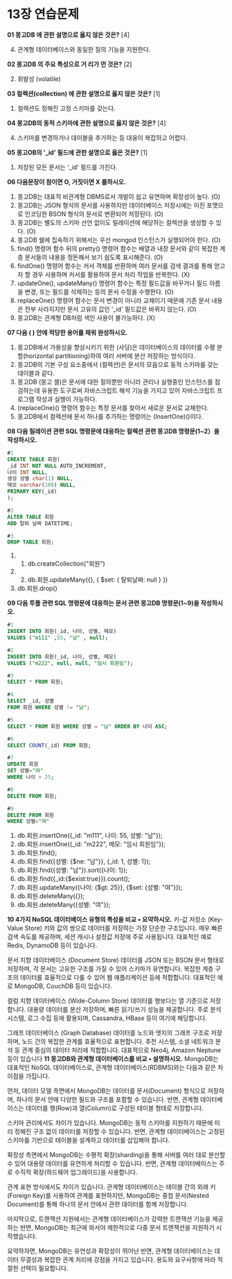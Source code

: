 # 13장 연습문제

**01 몽고DB 에 관한 설명으로 옳지 않은 것은?**  [4]

4. 관계형 데이터베이스와 동일한 질의 기능을 지원한다.

**02 몽고DB 의 주요 특성으로 거 리가 먼 것은?**  [2]

2. 휘발성 (volatile)

**03 컬렉션(collection) 에 관한 설명으로 옳지 않은 것은?**  [1]

1. 컬렉션도 정해진 고정 스키마를 갖는다.

**04 몽고DB의 동적 스키마에 관한 설명으로 옳지 않은 것은?**  [4]

4. 스키마를 변경하거나 데이블을 추가하는 등 대웅이 복잡하고 어렵다.

**05 몽고OB의 '_id' 필드에 관한 설명으로 옳은 것은?**  [1]

1. 저장된 모든 문서는 '_id' 필드를 가진다.

**06 다음문장이 참이면 O, 거짓이면 X 를하시오.**

1. 몽고DB는 대표적 비관계형 DBMS로서 개발이 쉽고 유연하며 확장성이 높다. (O)
2. 몽고DB는 JSON 형식의 문서를 사용하지만 데이터베이스 저장시에는 이진 포맷으로 인코딩한 BSON 형식의 문서로 변환되어 저장된다. (O)
3. 몽고DB는 별도의 스키마 선언 없이도 릴레이션에 해당하는 컬렉션을 생성할 수 있다. (O)
4. 몽고DB 쉘에 집속하기 위해서는 우선 mongod 인스턴스가 실행되어야 한다. (O)
5. find() 명령어 함수 뒤의 pretty() 명령어 함수는 배열과 내장 문서와 같이 복잡한 계층 문서들의 내용을 정돈해서 보기 쉽도록 표시해준다. (O)
6. findOne() 명령어 함수는 커서 객체를 반환하며 여러 문서를 검색 결과를 통해 얻고자 할 경우 사용하며 커서를 활용하여 문서 처리 작업을 반복한다. (X)
7. updateOne(), updateMany() 명령어 함수는 특정 필드값을 바꾸거나 필드 아름을 변경, 또는 필드를 삭제하는 등의 문서 수정을 수행한다. (O)
8. replaceOne() 명령어 함수는 문서 변경이 아니라 교체이기 때문에 기존 문서 내용은 전부 사라지지만 문서 고유의 값인 '_id' 필드값은 바뀌지 않는다. (O)
9. 몽고DB는 관계형 DB처럼 색인 사용이 불가능하다. (X)

**07 다음 ( ) 안에 적당한 용어를 채워 완성하시오.**

1. 몽고DB에서 가용성을 향상시키기 위한 (샤딩)은 데이터베이스의 데이터를 수평 분할(horizontal partitioning)하여 여러 서버에 분산 저장하는 방식이다.
2. 몽고DB의 기본 구성 요소중에서 (컬렉션)은 문서의 모음으로 동적 스키마를 갖는 데이블과 같다.
3. 몽고DB (몽고 셸)은 문서에 대한 질의뿐만 아니라 관리나 실행중인 인스턴스를 점검하는데 유용한 도구로써 자바스크립트 해석 기능을 가지고 있어 자바스크립트 프로그램 작성과 실행이 가능하다.
4. (replaceOne)() 명령어 함수는 특정 문서를 찾아서 새로운 문서로 교체한다.
5. 몽고DB에서 컬렉션에 문서 하나를 추가하는 명령어는 (InsertOne)()이다.

**08 다음 릴레이션 관련 SQL 명령문에 대응하는 컬렉션 관련 몽고DB 명령문(1~2）을 작성하시오.**

```sql
#1
CREATE TABLE 회원(
_id INT NOT NULL AUTO_INCREMENT,
나이 INT NULL,
생성 성별 char(1) NULL,
메모 varchar(100) NULL,
PRIMARY KEY(_id)
);

#2
ALTER TABLE 회원
ADD 탈퇴 날짜 DATETIME;

#3
DROP TABLE 회원;
```

1. 1. db.createCollection("회원")
2. 2. db.회원.updateMany({}, { $set: { 탈퇴날짜: null } })
3. db.회원.drop()

**09 다음 투플 관련 SQL 명령문에 대응하는 문서 관련 몽고DB 명령문(1~9)을 작성하시오.**

```sql
#1
INSERT INTO 회원(_id, 나이, 성별, 메모)
VALUES ("m111" ,55, "남" , null);

#2
INSERT INTO 회원(_id, 나이, 성별, 메모)
VALUES ("m222", null, null, "임시 회원임");

#3
SELECT * FROM 회원;

#4
SELECT _id, 성별
FROM 회원 WHERE 성별 != "남";

#5
SELECT * FROM 회원 WHERE 성별 = "남" ORDER BY 나이 ASC;

#6
SELECT COUNT(_id) FROM 회원;

#7
UPDATE 회원
SET 성별="여"
WHERE 나이 > 25;

#8
DELETE FROM 회원;

#9
DELETE FROM 회원
WHERE 성별="여"
```

1. db.회원.insertOne({_id: "m111", 나이: 55, 성별: "남"});
2. db.회원.insertOne({_id: "m222", 메모: "임시 회원임"});
3. db.회원.find();
4. db.회원.find({성별: {$ne: "남"}}, {_id: 1, 성별: 1});
5. db.회원.find({성별: "남"}).sort({나이: 1});
6. db.회원.find({_id:{$exist:true}}).count();
7. db.회원.updateMany({나이: {$gt: 25}}, {$set: {성별: "여"}});
8. db.회원.deleteMany({});
9. db.회원.deleteMany({성별: "여"});

**10 4가지 NoSQL 데이터베이스 유형의 특성을 비교 • 요약하시오.**
키-값 저장소 (Key-Value Store)
키와 값의 쌍으로 데이터를 저장하는 가장 단순한 구조입니다. 매우 빠른 검색 속도를 제공하며, 세션 캐시나 설정값 저장에 주로 사용됩니다. 대표적인 예로 Redis, DynamoDB 등이 있습니다.

문서 지향 데이터베이스 (Document Store)
데이터를 JSON 또는 BSON 문서 형태로 저장하며, 각 문서는 고유한 구조를 가질 수 있어 스키마가 유연합니다. 복잡한 계층 구조의 데이터를 효율적으로 다룰 수 있어 웹 애플리케이션 등에 적합합니다. 대표적인 예로 MongoDB, CouchDB 등이 있습니다.

컬럼 지향 데이터베이스 (Wide-Column Store)
데이터를 행보다는 열 기준으로 저장합니다. 대용량 데이터를 분산 저장하며, 빠른 읽기/쓰기 성능을 제공합니다. 주로 분석 시스템, 로그 수집 등에 활용되며, Cassandra, HBase 등이 여기에 해당합니다.

그래프 데이터베이스 (Graph Database)
데이터를 노드와 엣지의 그래프 구조로 저장하며, 노드 간의 복잡한 관계를 효율적으로 표현합니다. 추천 시스템, 소셜 네트워크 분석 등 관계 중심의 데이터 처리에 적합합니다. 대표적으로 Neo4j, Amazon Neptune 등이 있습니다
**11 몽고DB와 관계형 데이터베이스를 비교 • 설명하시오.**
MongoDB는 대표적인 NoSQL 데이터베이스로, 관계형 데이터베이스(RDBMS)와는 다음과 같은 차이점을 가집니다.

먼저, 데이터 모델 측면에서 MongoDB는 데이터를 문서(Document) 형식으로 저장하며, 하나의 문서 안에 다양한 필드와 구조를 포함할 수 있습니다. 반면, 관계형 데이터베이스는 데이터를 행(Row)과 열(Column)로 구성된 테이블 형태로 저장합니다.

스키마 관리에서도 차이가 있습니다. MongoDB는 동적 스키마를 지원하기 때문에 미리 정해진 구조 없이 데이터를 저장할 수 있습니다. 반면, 관계형 데이터베이스는 고정된 스키마를 기반으로 테이블을 설계하고 데이터를 삽입해야 합니다.

확장성 측면에서 MongoDB는 수평적 확장(sharding)을 통해 서버를 여러 대로 분산할 수 있어 대용량 데이터를 유연하게 처리할 수 있습니다. 반면, 관계형 데이터베이스는 주로 수직적 확장(하드웨어 업그레이드)을 사용합니다.

관계 표현 방식에서도 차이가 있습니다. 관계형 데이터베이스는 테이블 간의 외래 키(Foreign Key)를 사용하여 관계를 표현하지만, MongoDB는 중첩 문서(Nested Document)를 통해 하나의 문서 안에서 관련 데이터를 함께 저장합니다.

마지막으로, 트랜잭션 지원에서는 관계형 데이터베이스가 강력한 트랜잭션 기능을 제공하는 반면, MongoDB는 최근에 와서야 제한적으로 다중 문서 트랜잭션을 지원하기 시작했습니다.

요약하자면, MongoDB는 유연성과 확장성이 뛰어난 반면, 관계형 데이터베이스는 데이터 무결성과 복잡한 관계 처리에 강점을 가지고 있습니다. 용도와 요구사항에 따라 적절한 선택이 필요합니다.
